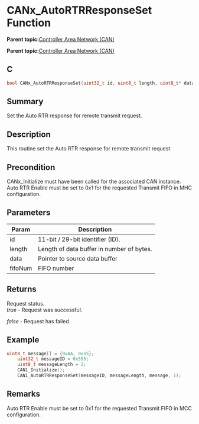 # CANx\_AutoRTRResponseSet Function

**Parent topic:**[Controller Area Network \(CAN\)](GUID-87A954BC-99B5-448D-BC6D-4C2250A9B58E.md)

**Parent topic:**[Controller Area Network \(CAN\)](GUID-9E2CB6D3-5052-4DCE-9DD7-68CC12674833.md)

## C

```c
bool CANx_AutoRTRResponseSet(uint32_t id, uint8_t length, uint8_t* data, uint8_t fifoNum) // x - Instance of the CAN peripheral
```

## Summary

Set the Auto RTR response for remote transmit request.

## Description

This routine set the Auto RTR response for remote transmit request.

## Precondition

CANx\_Initialize must have been called for the associated CAN instance. Auto RTR Enable must be set to 0x1 for the requested Transmit FIFO in MHC configuration.

## Parameters

|Param|Description|
|-----|-----------|
|id|11-bit / 29-bit identifier \(ID\).|
|length|Length of data buffer in number of bytes.|
|data|Pointer to source data buffer|
|fifoNum|FIFO number|

## Returns

Request status.<br />*true* - Request was successful.

*false* - Request has failed.

## Example

```c
uint8_t message[] = {0xAA, 0x55};
    uint32_t messageID = 0x555;
    uint8_t messageLength = 2;
    CAN1_Initialize();
    CAN1_AutoRTRResponseSet(messageID, messageLength, message, 1);
```

## Remarks

Auto RTR Enable must be set to 0x1 for the requested Transmit FIFO in MCC configuration.

